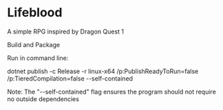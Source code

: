 # Lifeblood
A simple RPG inspired by Dragon Quest 1

Build and Package

Run in command line: 

dotnet publish -c Release -r linux-x64 /p:PublishReadyToRun=false /p:TieredCompilation=false --self-contained

Note: The "--self-contained" flag ensures the program should not require no outside dependencies